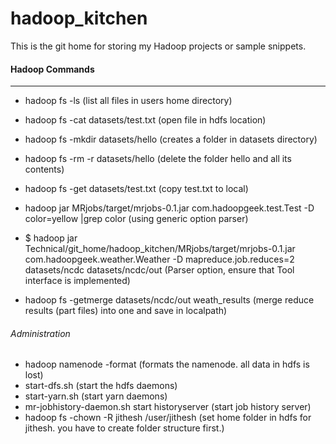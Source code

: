 hadoop_kitchen
==============

This is the git home for storing my Hadoop projects or sample snippets.

#### Hadoop Commands
---------------------

* hadoop fs -ls                     (list all files in users home directory)
* hadoop fs -cat datasets/test.txt  (open file in hdfs location)
* hadoop fs -mkdir datasets/hello   (creates a folder in datasets directory)
* hadoop fs -rm -r datasets/hello   (delete the folder hello and all its contents)
* hadoop fs -get datasets/test.txt  (copy test.txt to local)
* hadoop jar MRjobs/target/mrjobs-0.1.jar com.hadoopgeek.test.Test -D color=yellow |grep color (using generic option parser)
* $ hadoop jar Technical/git_home/hadoop_kitchen/MRjobs/target/mrjobs-0.1.jar com.hadoopgeek.weather.Weather -D mapreduce.job.reduces=2  datasets/ncdc datasets/ncdc/out (Parser option, ensure that Tool interface is implemented)

* hadoop fs -getmerge datasets/ncdc/out weath_results  (merge reduce results (part files) into one and save in localpath)


###### Administration

* hadoop  namenode  -format          	(formats the namenode. all data in hdfs is lost)
* start-dfs.sh                       			(start the hdfs daemons)
* start-yarn.sh                      			(start yarn daemons)
* mr-jobhistory-daemon.sh start historyserver (start job history server)
* hadoop fs -chown -R jithesh /user/jithesh  (set home folder in hdfs for jithesh. you have to create folder structure first.)




